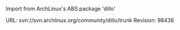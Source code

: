 Import from ArchLinux's ABS package 'dillo'

URL: svn://svn.archlinux.org/community/dillo/trunk
Revision: 98438
